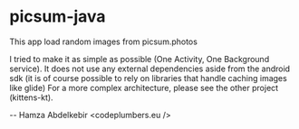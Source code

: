 # picsum-java

This app load random images from picsum.photos

I tried to make it as simple as possible (One Activity, One Background service).
It does not use any external dependencies aside from the android sdk (it is of course possible to rely on libraries that handle caching images like glide)
For a more complex architecture, please see the other project (kittens-kt). 

--
Hamza Abdelkebir <codeplumbers.eu />

